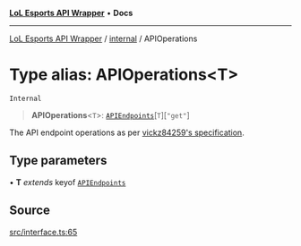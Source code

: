 [**LoL Esports API Wrapper**](../../README.md) • **Docs**

***

[LoL Esports API Wrapper](../../globals.md) / [internal](../README.md) / APIOperations

# Type alias: APIOperations\<T\>

`Internal`

> **APIOperations**\<`T`\>: [`APIEndpoints`](APIEndpoints.md)\[`T`\]\[`"get"`\]

The API endpoint operations as per [vickz84259's specification](https://vickz84259.github.io/lolesports-api-docs/).

## Type parameters

• **T** *extends* keyof [`APIEndpoints`](APIEndpoints.md)

## Source

[src/interface.ts:65](https://github.com/Viriatto/lol-esports-api/blob/f75af3cc48e6c5c022cb9cef4afcf61deb2fdb5b/src/interface.ts#L65)
